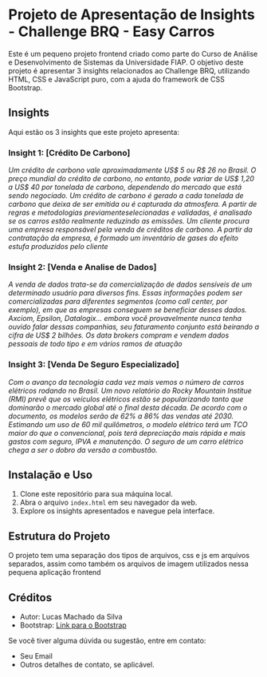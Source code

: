 # Projeto de Apresentação de Insights - Challenge BRQ - Easy Carros

Este é um pequeno projeto frontend criado como parte do Curso de Análise e Desenvolvimento de Sistemas da Universidade FIAP. O objetivo deste projeto é apresentar 3 insights relacionados ao Challenge BRQ, utilizando HTML, CSS e JavaScript puro, com a ajuda do framework de CSS Bootstrap.

## Insights

Aqui estão os 3 insights que este projeto apresenta:

### Insight 1: [Crédito De Carbono]

_Um crédito de carbono vale aproximadamente US$ 5 ou R$ 26 no Brasil. O preço
 mundial do crédito de carbono, no entanto, pode variar de US$ 1,20 a US$ 40 por tonelada de carbono,
 dependendo do mercado que está sendo negociado. Um crédito de carbono é gerado a cada tonelada de carbono que deixa de ser emitida ou é capturada da atmosfera.
 A partir de regras e metodologias previamenteselecionadas e validadas, é analisado se os carros estão realmente reduzindo as emissões.
 Um cliente procura uma empresa responsável pela venda de créditos de carbono. A partir da contratação da empresa,
 é formado um inventário de gases do efeito estufa produzidos pelo cliente_

### Insight 2: [Venda e Analise de Dados]

_A venda de dados trata-se da comercialização de dados sensíveis de um determinado usuário para diversos fins. 
Essas informações podem ser comercializadas para diferentes segmentos (como call center, por exemplo),
em que as empresas conseguem se beneficiar desses dados.
Axciom, Epsilon, Datalogix… 
embora você provavelmente nunca tenha ouvido falar dessas companhias,
seu faturamento conjunto está beirando a cifra de US$ 2 bilhões.
Os data brokers compram e vendem dados pessoais de todo tipo e em vários ramos de atuação_

### Insight 3: [Venda De Seguro Especializado]

_Com o avanço da tecnologia cada vez mais vemos o número de carros elétricos rodando no Brasil.
Um novo relatório do Rocky Mountain Institue (RMI) prevê que os veículos elétricos estão se popularizando tanto que dominarão o mercado global até o final desta década. De acordo com o documento,
os modelos serão de 62% a 86% das vendas até 2030.
Estimando um uso de 60 mil quilômetros, o modelo elétrico terá um TCO maior do que o convencional, pois terá depreciação mais rápida e mais gastos com seguro,
IPVA e manutenção. O seguro de um carro elétrico chega a ser o dobro da versão a combustão._

## Instalação e Uso

1. Clone este repositório para sua máquina local.
2. Abra o arquivo `index.html` em seu navegador da web.
3. Explore os insights apresentados e navegue pela interface.

## Estrutura do Projeto

O projeto tem uma separação dos tipos de arquivos, css e js em arquivos separados, assim como também os arquivos de imagem utilizados nessa pequena aplicação frontend


## Créditos

- Autor: Lucas Machado da Silva
- Bootstrap: [Link para o Bootstrap](https://getbootstrap.com/)


Se você tiver alguma dúvida ou sugestão, entre em contato:

- Seu Email
- Outros detalhes de contato, se aplicável.
